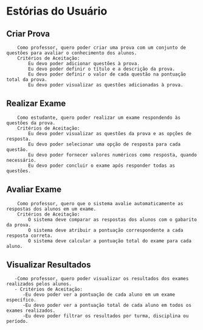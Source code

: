 # **Estórias do Usuário**

   ##  Criar Prova
        Como professor, quero poder criar uma prova com um conjunto de questões para avaliar o conhecimento dos alunos.
        Critérios de Aceitação:
            Eu devo poder adicionar questões à prova.
            Eu devo poder definir o título e a descrição da prova.
            Eu devo poder definir o valor de cada questão na pontuação total da prova.
            Eu devo poder visualizar as questões adicionadas à prova.

   ##  Realizar Exame
        Como estudante, quero poder realizar um exame respondendo às questões da prova.
        Critérios de Aceitação:
            Eu devo poder visualizar as questões da prova e as opções de resposta.
            Eu devo poder selecionar uma opção de resposta para cada questão.
            Eu devo poder fornecer valores numéricos como resposta, quando necessário.
            Eu devo poder concluir o exame após responder todas as questões.

   ## Avaliar Exame
        Como professor, quero que o sistema avalie automaticamente as respostas dos alunos em um exame.
        Critérios de Aceitação:
            O sistema deve comparar as respostas dos alunos com o gabarito da prova.
            O sistema deve atribuir a pontuação correspondente a cada resposta correta.
            O sistema deve calcular a pontuação total do exame para cada aluno.

   ## Visualizar Resultados
       -Como professor, quero poder visualizar os resultados dos exames realizados pelos alunos.
       - Critérios de Aceitação:
          -Eu devo poder ver a pontuação de cada aluno em um exame específico.
          -Eu devo poder ver a pontuação total de cada aluno em todos os exames realizados.
          -Eu devo poder filtrar os resultados por turma, disciplina ou período.
